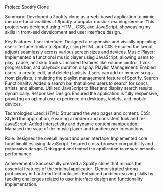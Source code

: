 Project: Spotify Clone

Summary:
Developed a Spotify clone as a web-based application to mimic the core functionalities of Spotify, a popular music streaming service. This project was designed using HTML, CSS, and JavaScript, showcasing my skills in front-end development and user interface design.

Key Features:
User Interface: Designed a responsive and visually appealing user interface similar to Spotify, using HTML and CSS. Ensured the layout adjusts seamlessly across various screen sizes and devices.
Music Player: Implemented a functional music player using JavaScript, allowing users to play, pause, and skip tracks. Included features like volume control, track progress bar, and playback duration display.
Playlist Management: Enabled users to create, edit, and delete playlists. Users can add or remove songs from playlists, simulating the playlist management feature of Spotify.
Search Functionality: Added a search bar that allows users to search for songs, artists, and albums. Utilized JavaScript to filter and display search results dynamically.
Responsive Design: Ensured the application is fully responsive, providing an optimal user experience on desktops, tablets, and mobile devices.

Technologies Used:
HTML: Structured the web pages and content.
CSS: Styled the application, ensuring a modern and consistent look and feel.
JavaScript: Added interactivity and dynamic content manipulation. Managed the state of the music player and handled user interactions.

Role:
Designed the overall layout and user interface.
Implemented core functionalities using JavaScript.
Ensured cross-browser compatibility and responsive design.
Debugged and tested the application to ensure smooth performance.

Achievements:
Successfully created a Spotify clone that mimics the essential features of the original application.
Demonstrated strong proficiency in front-end technologies.
Enhanced problem-solving skills by tackling challenges related to user interface design and functionality implementation.
